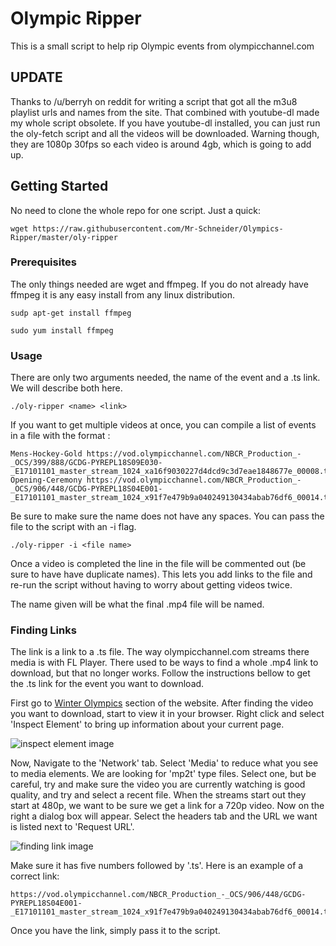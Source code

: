 # Olympic Ripper

This is a small script to help rip Olympic events from olympicchannel.com

## UPDATE

Thanks to /u/berryh on reddit for writing a script that got all the m3u8 playlist urls and names from the site. That combined with youtube-dl made my whole script obsolete. If you have youtube-dl installed, you can just run the oly-fetch script and all the videos will be downloaded. Warning though, they are 1080p 30fps so each video is around 4gb, which is going to add up.

## Getting Started

No need to clone the whole repo for one script. Just a quick:
```
wget https://raw.githubusercontent.com/Mr-Schneider/Olympics-Ripper/master/oly-ripper
```

### Prerequisites

The only things needed are wget and ffmpeg. If you do not already have ffmpeg it is any easy install from any linux distribution.

```
sudp apt-get install ffmpeg
```
```
sudo yum install ffmpeg
```

### Usage

There are only two arguments needed, the name of the event and a .ts link. We will describe both here.

```
./oly-ripper <name> <link>
```

If you want to get multiple videos at once, you can compile a list of events in a file with the format <name> <url>:
```
Mens-Hockey-Gold https://vod.olympicchannel.com/NBCR_Production_-_OCS/399/888/GCDG-PYREPL18S09E030-_E17101101_master_stream_1024_xa16f9030227d4dcd9c3d7eae1848677e_00008.ts
Opening-Ceremony https://vod.olympicchannel.com/NBCR_Production_-_OCS/906/448/GCDG-PYREPL18S04E001-_E17101101_master_stream_1024_x91f7e479b9a040249130434abab76df6_00014.ts
```
Be sure to make sure the name does not have any spaces. You can pass the file to the script with an -i flag.
```
./oly-ripper -i <file name>
```
Once a video is completed the line in the file will be commented out (be sure to have have duplicate names). This lets you add links to the file and re-run the script without having to worry about getting videos twice.

The name given will be what the final .mp4 file will be named.

### Finding Links

The link is a link to a .ts file. The way olympicchannel.com streams there media is with FL Player. There used to be ways to find a whole .mp4 link to download, but that no longer works. Follow the instructions bellow to get the .ts link for the event you want to download.

First go to [Winter Olympics](https://www.olympicchannel.com/en/events/pyeongchang-2018/) section of the website. After finding the video you want to download, start to view it in your browser. Right click and select 'Inspect Element' to bring up information about your current page.

![inspect element image](https://i.imgur.com/4PAtyyN.gif)

Now, Navigate to the 'Network' tab. Select 'Media' to reduce what you see to media elements. We are looking for 'mp2t' type files. Select one, but be careful, try and make sure the video you are currently watching is good quality, and try and select a recent file. When the streams start out they start at 480p, we want to be sure we get a link for a 720p video. Now on the right a dialog box will appear. Select the headers tab and the URL we want is listed next to 'Request URL'.

![finding link image](https://i.imgur.com/zkCAbTK.gif)

Make sure it has five numbers followed by '.ts'. Here is an example of a correct link:
```
https://vod.olympicchannel.com/NBCR_Production_-_OCS/906/448/GCDG-PYREPL18S04E001-_E17101101_master_stream_1024_x91f7e479b9a040249130434abab76df6_00014.ts
```
Once you have the link, simply pass it to the script.
